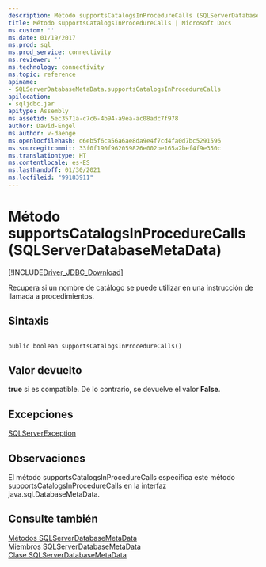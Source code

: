 ```yaml
---
description: Método supportsCatalogsInProcedureCalls (SQLServerDatabaseMetaData)
title: Método supportsCatalogsInProcedureCalls | Microsoft Docs
ms.custom: ''
ms.date: 01/19/2017
ms.prod: sql
ms.prod_service: connectivity
ms.reviewer: ''
ms.technology: connectivity
ms.topic: reference
apiname:
- SQLServerDatabaseMetaData.supportsCatalogsInProcedureCalls
apilocation:
- sqljdbc.jar
apitype: Assembly
ms.assetid: 5ec3571a-c7c6-4b94-a9ea-ac08adc7f978
author: David-Engel
ms.author: v-daenge
ms.openlocfilehash: d6eb5f6ca56a6ae8da9e4f7cd4fa0d7bc5291596
ms.sourcegitcommit: 33f0f190f962059826e002be165a2bef4f9e350c
ms.translationtype: HT
ms.contentlocale: es-ES
ms.lasthandoff: 01/30/2021
ms.locfileid: "99183911"
---
```

# <a name="supportscatalogsinprocedurecalls-method-sqlserverdatabasemetadata"></a>Método supportsCatalogsInProcedureCalls (SQLServerDatabaseMetaData)
[!INCLUDE[Driver_JDBC_Download](../../../includes/driver_jdbc_download.md)]

  Recupera si un nombre de catálogo se puede utilizar en una instrucción de llamada a procedimientos.  
  
## <a name="syntax"></a>Sintaxis  
  
```  
  
public boolean supportsCatalogsInProcedureCalls()  
```  
  
## <a name="return-value"></a>Valor devuelto  
 **true** si es compatible. De lo contrario, se devuelve el valor **False**.  
  
## <a name="exceptions"></a>Excepciones  
 [SQLServerException](../../../connect/jdbc/reference/sqlserverexception-class.md)  
  
## <a name="remarks"></a>Observaciones  
 El método supportsCatalogsInProcedureCalls especifica este método supportsCatalogsInProcedureCalls en la interfaz java.sql.DatabaseMetaData.  
  
## <a name="see-also"></a>Consulte también  
 [Métodos SQLServerDatabaseMetaData](../../../connect/jdbc/reference/sqlserverdatabasemetadata-methods.md)   
 [Miembros SQLServerDatabaseMetaData](../../../connect/jdbc/reference/sqlserverdatabasemetadata-members.md)   
 [Clase SQLServerDatabaseMetaData](../../../connect/jdbc/reference/sqlserverdatabasemetadata-class.md)  
  
  
